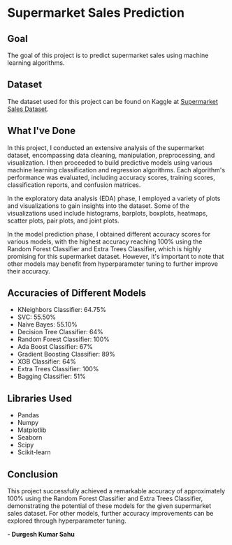 # Supermarket Sales Prediction

## Goal
The goal of this project is to predict supermarket sales using machine learning algorithms.

## Dataset
The dataset used for this project can be found on Kaggle at [Supermarket Sales Dataset](https://www.kaggle.com/aungpyaeap/supermarket-sales).

## What I've Done
In this project, I conducted an extensive analysis of the supermarket dataset, encompassing data cleaning, manipulation, preprocessing, and visualization. I then proceeded to build predictive models using various machine learning classification and regression algorithms. Each algorithm's performance was evaluated, including accuracy scores, training scores, classification reports, and confusion matrices.

In the exploratory data analysis (EDA) phase, I employed a variety of plots and visualizations to gain insights into the dataset. Some of the visualizations used include histograms, barplots, boxplots, heatmaps, scatter plots, pair plots, and joint plots.

In the model prediction phase, I obtained different accuracy scores for various models, with the highest accuracy reaching 100% using the Random Forest Classifier and Extra Trees Classifier, which is highly promising for this supermarket dataset. However, it's important to note that other models may benefit from hyperparameter tuning to further improve their accuracy.

## Accuracies of Different Models
- KNeighbors Classifier: 64.75%
- SVC: 55.50%
- Naive Bayes: 55.10%
- Decision Tree Classifier: 64%
- Random Forest Classifier: 100%
- Ada Boost Classifier: 67%
- Gradient Boosting Classifier: 89%
- XGB Classifier: 64%
- Extra Trees Classifier: 100%
- Bagging Classifier: 51%

## Libraries Used
- Pandas
- Numpy
- Matplotlib
- Seaborn
- Scipy
- Scikit-learn

## Conclusion
This project successfully achieved a remarkable accuracy of approximately 100% using the Random Forest Classifier and Extra Trees Classifier, demonstrating the potential of these models for the given supermarket sales dataset. For other models, further accuracy improvements can be explored through hyperparameter tuning.

**- Durgesh Kumar Sahu**
